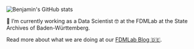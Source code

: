 ![Benjamin's GitHub stats](https://github-readme-stats.vercel.app/api?username=b2m&count_private=true&show_icons=true)

🔭 I’m currently working as a Data Scientist 🤓 at the FDMLab at the State Archives of Baden-Württemberg.

Read more about what we are doing at our [FDMLab Blog 🇩🇪](https://fdmlab.landesarchiv-bw.de/).
